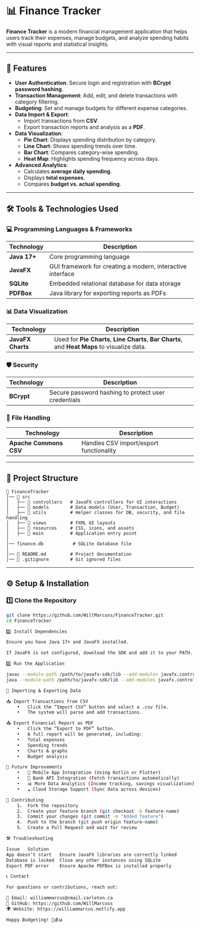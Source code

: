 # 📊 Finance Tracker

**Finance Tracker** is a modern financial management application that helps users track their expenses, manage budgets, and analyze spending habits with visual reports and statistical insights.

---

## 🚀 Features

- **User Authentication**: Secure login and registration with **BCrypt password hashing**.
- **Transaction Management**: Add, edit, and delete transactions with category filtering.
- **Budgeting**: Set and manage budgets for different expense categories.
- **Data Import & Export**:
    - Import transactions from **CSV**.
    - Export transaction reports and analysis as a **PDF**.
- **Data Visualization**:
    - **Pie Chart**: Displays spending distribution by category.
    - **Line Chart**: Shows spending trends over time.
    - **Bar Chart**: Compares category-wise spending.
    - **Heat Map**: Highlights spending frequency across days.
- **Advanced Analytics**:
    - Calculates **average daily spending**.
    - Displays **total expenses**.
    - Compares **budget vs. actual spending**.

---

## 🛠️ Tools & Technologies Used

### **💻 Programming Languages & Frameworks**
| Technology        | Description |
|------------------|-------------|
| **Java 17+**     | Core programming language |
| **JavaFX**       | GUI framework for creating a modern, interactive interface |
| **SQLite**       | Embedded relational database for data storage |
| **PDFBox**       | Java library for exporting reports as PDFs |

### **📊 Data Visualization**
| Technology        | Description |
|------------------|-------------|
| **JavaFX Charts** | Used for **Pie Charts**, **Line Charts**, **Bar Charts**, and **Heat Maps** to visualize data. |

### **🛡️ Security**
| Technology        | Description |
|------------------|-------------|
| **BCrypt**       | Secure password hashing to protect user credentials |

### **📁 File Handling**
| Technology        | Description |
|------------------|-------------|
| **Apache Commons CSV** | Handles CSV import/export functionality |

---

## 📌 Project Structure
```
📂 FinanceTracker
│── 📂 src
│   ├── 📂 controllers   # JavaFX controllers for UI interactions
│   ├── 📂 models        # Data models (User, Transaction, Budget)
│   ├── 📂 utils         # Helper classes for DB, security, and file handling
│   ├── 📂 views         # FXML UI layouts
│   ├── 📂 resources     # CSS, icons, and assets
│   ├── 📂 main          # Application entry point
│
│── finance.db           # SQLite database file
│
│── 📄 README.md         # Project documentation
│── 📄 .gitignore        # Git ignored files
```
---

## ⚙️ Setup & Installation

### **1️⃣ Clone the Repository**
```sh
git clone https://github.com/WillMarcuss/FinanceTracker.git
cd FinanceTracker

2️⃣ Install Dependencies

Ensure you have Java 17+ and JavaFX installed.

If JavaFX is not configured, download the SDK and add it to your PATH.

3️⃣ Run the Application

javac --module-path /path/to/javafx-sdk/lib --add-modules javafx.controls,javafx.fxml src/main/Main.java
java --module-path /path/to/javafx-sdk/lib --add-modules javafx.controls,javafx.fxml main.Main

📂 Importing & Exporting Data

📥 Import Transactions from CSV
	•	Click the “Import CSV” button and select a .csv file.
	•	The system will parse and add transactions.

📤 Export Financial Report as PDF
	•	Click the “Export to PDF” button.
	•	A full report will be generated, including:
	•	Total expenses
	•	Spending trends
	•	Charts & graphs
	•	Budget analysis

📅 Future Improvements
	•	📲 Mobile App Integration (Using Kotlin or Flutter)
	•	🏦 Bank API Integration (Fetch transactions automatically)
	•	📊 More Data Analytics (Income tracking, savings visualization)
	•	☁️ Cloud Storage Support (Sync data across devices)

🤝 Contributing
	1.	Fork the repository
	2.	Create your feature branch (git checkout -b feature-name)
	3.	Commit your changes (git commit -m "Added feature")
	4.	Push to the branch (git push origin feature-name)
	5.	Create a Pull Request and wait for review

🛠️ Troubleshooting

Issue	Solution
App doesn’t start	Ensure JavaFX libraries are correctly linked
Database is locked	Close any other instances using SQLite
Export PDF error	Ensure Apache PDFBox is installed properly

📞 Contact

For questions or contributions, reach out:

📧 Email: williammarcus@cmail.carleton.ca
📂 GitHub: https://github.com/WillMarcuss
🌍 Website: https://williammarcus.netlify.app

Happy Budgeting! 🎯💰📊